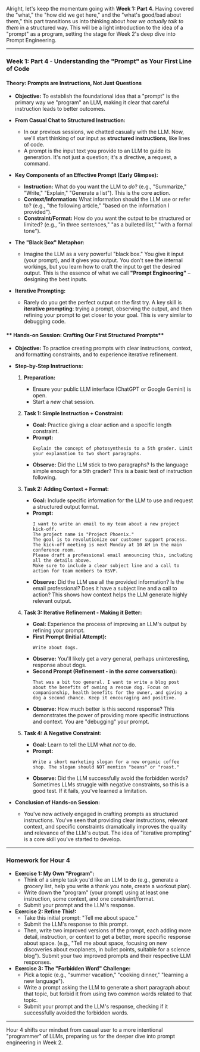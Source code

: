 Alright, let's keep the momentum going with **Week 1: Part 4**. Having covered the "what," the "how did we get here," and the "what's good/bad about them," this part transitions us into thinking about *how we actually talk to them* in a structured way. This will be a light introduction to the idea of a "prompt" as a program, setting the stage for Week 2's deep dive into Prompt Engineering.

-----

### **Week 1: Part 4 - Understanding the "Prompt" as Your First Line of Code**

#### **Theory: Prompts are Instructions, Not Just Questions**

  * **Objective:** To establish the foundational idea that a "prompt" is the primary way we "program" an LLM, making it clear that careful instruction leads to better outcomes.

  * **From Casual Chat to Structured Instruction:**

      * In our previous sessions, we chatted casually with the LLM. Now, we'll start thinking of our input as **structured instructions**, like lines of code.
      * A prompt is the input text you provide to an LLM to guide its generation. It's not just a question; it's a directive, a request, a command.

  * **Key Components of an Effective Prompt (Early Glimpse):**

      * **Instruction:** What do you want the LLM to *do*? (e.g., "Summarize," "Write," "Explain," "Generate a list"). This is the core action.
      * **Context/Information:** What information should the LLM use or refer to? (e.g., "the following article," "based on the information I provided").
      * **Constraint/Format:** How do you want the output to be structured or limited? (e.g., "in three sentences," "as a bulleted list," "with a formal tone").

  * **The "Black Box" Metaphor:**

      * Imagine the LLM as a very powerful "black box." You give it input (your prompt), and it gives you output. You don't see the internal workings, but you learn how to craft the input to get the desired output. This is the essence of what we call **"Prompt Engineering"** – designing the best inputs.

  * **Iterative Prompting:**

      * Rarely do you get the perfect output on the first try. A key skill is **iterative prompting**: trying a prompt, observing the output, and then refining your prompt to get closer to your goal. This is very similar to debugging code.

#### ** Hands-on Session: Crafting Our First Structured Prompts**

  * **Objective:** To practice creating prompts with clear instructions, context, and formatting constraints, and to experience iterative refinement.

  * **Step-by-Step Instructions:**

    1.  **Preparation:**

          * Ensure your public LLM interface (ChatGPT or Google Gemini) is open.
          * Start a *new* chat session.

    2.  **Task 1: Simple Instruction + Constraint:**

          * **Goal:** Practice giving a clear action and a specific length constraint.
          * **Prompt:**
            ```
            Explain the concept of photosynthesis to a 5th grader. Limit your explanation to two short paragraphs.
            ```
          * **Observe:** Did the LLM stick to two paragraphs? Is the language simple enough for a 5th grader? This is a basic test of instruction following.

    3.  **Task 2: Adding Context + Format:**

          * **Goal:** Include specific information for the LLM to use and request a structured output format.
          * **Prompt:**
            ```
            I want to write an email to my team about a new project kick-off.
            The project name is "Project Phoenix."
            The goal is to revolutionize our customer support process.
            The kick-off meeting is next Monday at 10 AM in the main conference room.
            Please draft a professional email announcing this, including all the details above.
            Make sure to include a clear subject line and a call to action for team members to RSVP.
            ```
          * **Observe:** Did the LLM use all the provided information? Is the email professional? Does it have a subject line and a call to action? This shows how context helps the LLM generate highly relevant output.

    4.  **Task 3: Iterative Refinement - Making it Better:**

          * **Goal:** Experience the process of improving an LLM's output by refining your prompt.
          * **First Prompt (Initial Attempt):**
            ```
            Write about dogs.
            ```
          * **Observe:** You'll likely get a very general, perhaps uninteresting, response about dogs.
          * **Second Prompt (Refinement - in the *same* conversation):**
            ```
            That was a bit too general. I want to write a blog post about the benefits of owning a rescue dog. Focus on companionship, health benefits for the owner, and giving a dog a second chance. Keep it encouraging and positive.
            ```
          * **Observe:** How much better is this second response? This demonstrates the power of providing more specific instructions and context. You are "debugging" your prompt.

    5.  **Task 4: A Negative Constraint:**

          * **Goal:** Learn to tell the LLM what *not* to do.
          * **Prompt:**
            ```
            Write a short marketing slogan for a new organic coffee shop. The slogan should NOT mention "beans" or "roast."
            ```
          * **Observe:** Did the LLM successfully avoid the forbidden words? Sometimes LLMs struggle with negative constraints, so this is a good test. If it fails, you've learned a limitation.

  * **Conclusion of Hands-on Session:**

      * You've now actively engaged in crafting prompts as structured instructions. You've seen that providing clear instructions, relevant context, and specific constraints dramatically improves the quality and relevance of the LLM's output. The idea of "iterative prompting" is a core skill you've started to develop.

-----

### **Homework for Hour 4**

  * **Exercise 1: My Own "Program":**
      * Think of a simple task you'd like an LLM to do (e.g., generate a grocery list, help you write a thank you note, create a workout plan).
      * Write down the "program" (your prompt) using at least one instruction, some context, and one constraint/format.
      * Submit your prompt and the LLM's response.
  * **Exercise 2: Refine This\!:**
      * Take this initial prompt: "Tell me about space."
      * Submit the LLM's response to this prompt.
      * Then, write two improved versions of the prompt, each adding more detail, instruction, or context to get a better, more specific response about space. (e.g., "Tell me about space, focusing on new discoveries about exoplanets, in bullet points, suitable for a science blog"). Submit your two improved prompts and their respective LLM responses.
  * **Exercise 3: The "Forbidden Word" Challenge:**
      * Pick a topic (e.g., "summer vacation," "cooking dinner," "learning a new language").
      * Write a prompt asking the LLM to generate a short paragraph about that topic, but forbid it from using two common words related to that topic.
      * Submit your prompt and the LLM's response, checking if it successfully avoided the forbidden words.

-----

Hour 4 shifts our mindset from casual user to a more intentional "programmer" of LLMs, preparing us for the deeper dive into prompt engineering in Week 2.
